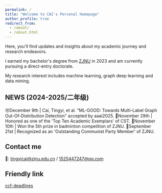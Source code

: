 ```yaml
---
permalink: /
title: "Welcome to CAI's Personal Homepage"
author_profile: true
redirect_from: 
  - /about/
  - /about.html
---
```


Here, you'll find updates and insights about my academic journey and research endeavors.

I earned my bachelor's degree from [ZJNU](https://www.zjnu.edu.cn/main.htm) in 2023 and am currently pursuing a direct-entry doctorate.

My research interest includes machine learning, graph deep learning and data mining.


NEWS (2024-2025/二年级)
-----

🉑December 9th | Cai, Tingyi, et al. "ML-GOOD: Towards Multi-Label Graph Out-Of-Distribution Detection" accepted by aaai2025.
🥇November 29th | Honored as one of the 'Top Ten Academic Exemplars' of CST.
🏸November 10th | Won the 5th prize in badminton competition of ZJNU.
🥇September 21st | Recognized as an 'Outstanding Communist Party Member' of ZJNU.


Contact me
------
📧: tingyicai@zjnu.edu.cn / 1525447247@qq.com

Friendly link
-----
[ccf-deadlines](https://ccfddl.com/)

